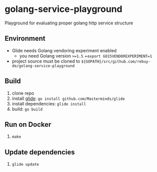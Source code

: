 # golang-service-playground
Playground for evaluating proper golang http service structure

## Environment

* Glide needs Golang vendoring experiment enabled 
  + you need Golang version `>=1.5`
  +`export GO15VENDOREXPERIMENT=1`
* project source must be cloned to `${GOPATH}/src/github.com/rebuy-de/golang-service-playground`


## Build

1. clone repo
2. install [glide](https://github.com/Masterminds/glide): `go install github.com/Masterminds/glide`
3. install dependencies: `glide install`
4. build: `go build`

## Run on Docker

1. `make`

## Update dependencies

1. `glide update`

